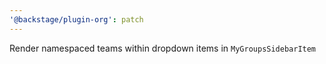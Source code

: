 ```yaml
---
'@backstage/plugin-org': patch
---
```


Render namespaced teams within dropdown items in `MyGroupsSidebarItem`
